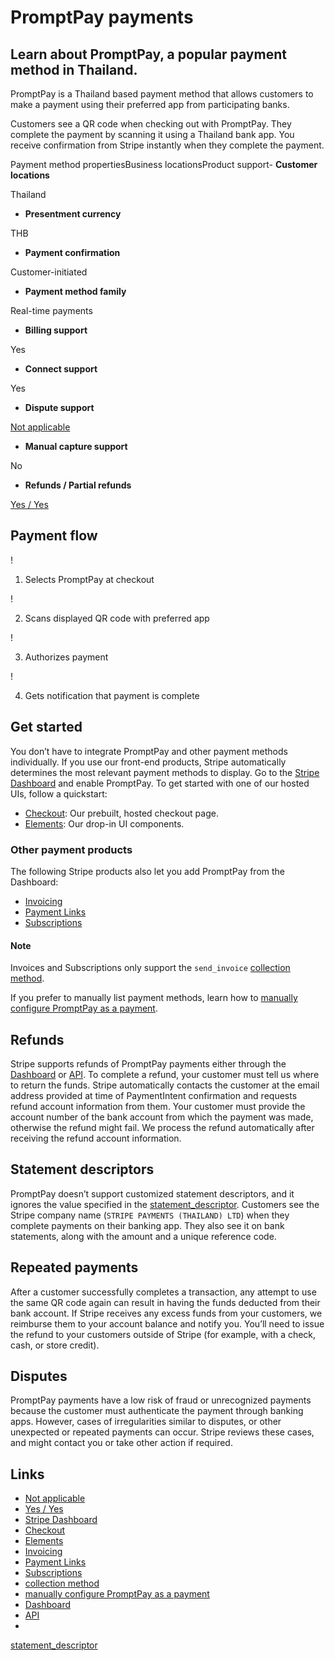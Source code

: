 # PromptPay payments

## Learn about PromptPay, a popular payment method in Thailand.

PromptPay is a Thailand based payment method that allows customers to make a
payment using their preferred app from participating banks.

Customers see a QR code when checking out with PromptPay. They complete the
payment by scanning it using a Thailand bank app. You receive confirmation from
Stripe instantly when they complete the payment.

Payment method propertiesBusiness locationsProduct support- **Customer
locations**

Thailand
- **Presentment currency**

THB
- **Payment confirmation**

Customer-initiated
- **Payment method family**

Real-time payments
- **Billing support**

Yes
- **Connect support**

Yes
- **Dispute support**

[Not applicable](https://docs.stripe.com/payments/promptpay#disputed-payments)
- **Manual capture support**

No
- **Refunds / Partial refunds**

[Yes / Yes](https://docs.stripe.com/payments/promptpay#refunds)

## Payment flow

!

1. Selects PromptPay at checkout

!

2. Scans displayed QR code with preferred app

!

3. Authorizes payment

!

4. Gets notification that payment is complete

## Get started

You don’t have to integrate PromptPay and other payment methods individually. If
you use our front-end products, Stripe automatically determines the most
relevant payment methods to display. Go to the [Stripe
Dashboard](https://dashboard.stripe.com/settings/payment_methods) and enable
PromptPay. To get started with one of our hosted UIs, follow a quickstart:

- [Checkout](https://docs.stripe.com/checkout/quickstart): Our prebuilt, hosted
checkout page.
- [Elements](https://docs.stripe.com/payments/quickstart): Our drop-in UI
components.

### Other payment products

The following Stripe products also let you add PromptPay from the Dashboard:

- [Invoicing](https://docs.stripe.com/invoicing/no-code-guide)
- [Payment Links](https://docs.stripe.com/payment-links)
- [Subscriptions](https://docs.stripe.com/billing/subscriptions/overview)

#### Note

Invoices and Subscriptions only support the `send_invoice` [collection
method](https://docs.stripe.com/api/invoices/object#invoice_object-collection_method).

If you prefer to manually list payment methods, learn how to [manually configure
PromptPay as a
payment](https://docs.stripe.com/payments/promptpay/accept-a-payment).

## Refunds

Stripe supports refunds of PromptPay payments either through the
[Dashboard](https://dashboard.stripe.com/payments) or
[API](https://docs.stripe.com/api#create_refund). To complete a refund, your
customer must tell us where to return the funds. Stripe automatically contacts
the customer at the email address provided at time of PaymentIntent confirmation
and requests refund account information from them. Your customer must provide
the account number of the bank account from which the payment was made,
otherwise the refund might fail. We process the refund automatically after
receiving the refund account information.

## Statement descriptors

PromptPay doesn’t support customized statement descriptors, and it ignores the
value specified in the
[statement_descriptor](https://docs.stripe.com/api/payment_intents/create#create_payment_intent-statement_descriptor).
Customers see the Stripe company name (`STRIPE PAYMENTS (THAILAND) LTD`) when
they complete payments on their banking app. They also see it on bank
statements, along with the amount and a unique reference code.

## Repeated payments

After a customer successfully completes a transaction, any attempt to use the
same QR code again can result in having the funds deducted from their bank
account. If Stripe receives any excess funds from your customers, we reimburse
them to your account balance and notify you. You’ll need to issue the refund to
your customers outside of Stripe (for example, with a check, cash, or store
credit).

## Disputes

PromptPay payments have a low risk of fraud or unrecognized payments because the
customer must authenticate the payment through banking apps. However, cases of
irregularities similar to disputes, or other unexpected or repeated payments can
occur. Stripe reviews these cases, and might contact you or take other action if
required.

## Links

- [Not applicable](https://docs.stripe.com/payments/promptpay#disputed-payments)
- [Yes / Yes](https://docs.stripe.com/payments/promptpay#refunds)
- [Stripe Dashboard](https://dashboard.stripe.com/settings/payment_methods)
- [Checkout](https://docs.stripe.com/checkout/quickstart)
- [Elements](https://docs.stripe.com/payments/quickstart)
- [Invoicing](https://docs.stripe.com/invoicing/no-code-guide)
- [Payment Links](https://docs.stripe.com/payment-links)
- [Subscriptions](https://docs.stripe.com/billing/subscriptions/overview)
- [collection
method](https://docs.stripe.com/api/invoices/object#invoice_object-collection_method)
- [manually configure PromptPay as a
payment](https://docs.stripe.com/payments/promptpay/accept-a-payment)
- [Dashboard](https://dashboard.stripe.com/payments)
- [API](https://docs.stripe.com/api#create_refund)
-
[statement_descriptor](https://docs.stripe.com/api/payment_intents/create#create_payment_intent-statement_descriptor)